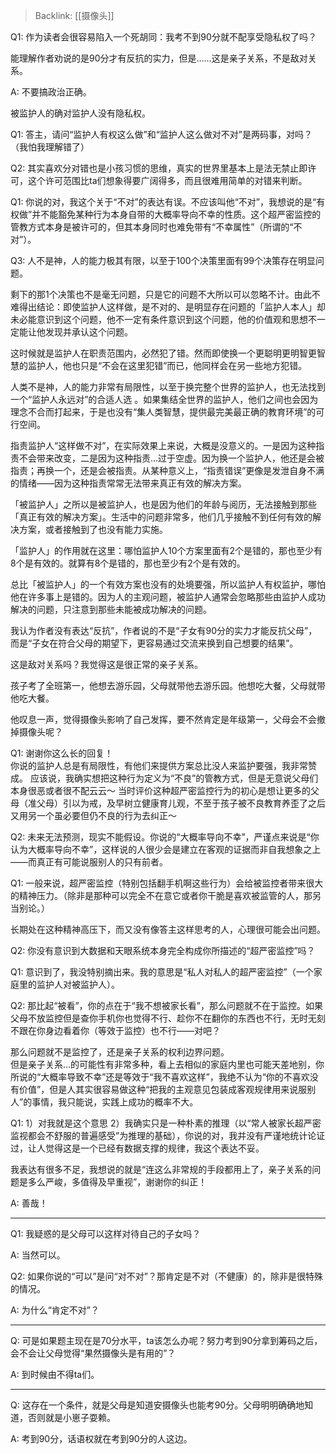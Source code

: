 > Backlink: [[摄像头]]

Q1: 作为读者会很容易陷入一个死胡同：我考不到90分就不配享受隐私权了吗？

能理解作者劝说的是90分才有反抗的实力，但是……这是亲子关系，不是敌对关系。

A: 不要搞政治正确。  
  
被监护人的确对监护人没有隐私权。

Q1: 答主，请问“监护人有权这么做”和“监护人这么做对不对”是两码事，对吗？（我怕我理解错了）

Q2: 其实喜欢分对错也是小孩习惯的思维，真实的世界里基本上是法无禁止即许可，这个许可范围比ta们想象得要广阔得多，而且很难用简单的对错来判断。

Q1: 你说的对，我这个关于“不对”的表达有误。不应该叫他“不对”，我想说的是“有权做”并不能豁免某种行为本身自带的大概率导向不幸的性质。这个超严密监控的管教方式本身是被许可的，但其本身同时也难免带有“不幸属性”（所谓的“不对”）。

Q3: 人不是神，人的能力极其有限，以至于100个决策里面有99个决策存在明显问题。

剩下的那1个决策也不是毫无问题，只是它的问题不大所以可以忽略不计。由此不难得出结论：即使监护人这样做，是不对的、是明显存在问题的「监护人本人」却未必能意识到这个问题，他不一定有条件意识到这个问题，他的价值观和思想不一定能让他发现并承认这个问题。

这时候就是监护人在职责范围内，必然犯了错。然而即使换一个更聪明更明智更智慧的监护人，他也只是“不会在这里犯错”而已，他同样会在另一些地方犯错。

人类不是神，人的能力非常有局限性，以至于换完整个世界的监护人，也无法找到一个“监护人永远对”的合适人选
。如果集结全世界的监护人，他们之间也会因为理念不合而打起来，于是也没有“集人类智慧，提供最完美最正确的教育环境”的可行空间。

指责监护人“这样做不对”，在实际效果上来说，大概是没意义的。一是因为这种指责不会带来改变，二是因为这种指责…过于空虚。因为换一个监护人，他还是会被指责；再换一个，还是会被指责。从某种意义上，“指责错误”更像是发泄自身不满的情绪——因为这种指责常常无法带来真正有效的解决方案。

「被监护人」之所以是被监护人，也是因为他们的年龄与阅历，无法接触到那些「真正有效的解决方案」。生活中的问题非常多，他们几乎接触不到任何有效的解决方案，或者接触到了也没有能力实施。

「监护人」的作用就在这里：哪怕监护人10个方案里面有2个是错的，那也至少有8个是有效的。就算有8个是错的，那也至少有2个是有效的。

总比「被监护人」的一个有效方案也没有的处境要强，所以监护人有权监护，哪怕他在许多事上是错的。因为人的主观问题，被监护人通常会忽略那些由监护人成功解决的问题，只注意到那些未能被成功解决的问题。

我认为作者没有表达“反抗”，作者说的不是“子女有90分的实力才能反抗父母”，而是“子女在符合父母的期望下，更容易通过交流来换到自己想要的结果”。

这是敌对关系吗？我觉得这是很正常的亲子关系。

孩子考了全班第一，他想去游乐园，父母就带他去游乐园。他想吃大餐，父母就带他吃大餐。

他叹息一声，觉得摄像头影响了自己发挥，要不然肯定是年级第一，父母会不会撤掉摄像头呢？

Q1: 谢谢你这么长的回复！  
你说的监护人总是有局限性，有他们来提供方案总比没人来监护要强，我非常赞成。
应该说，我确实想把这种行为定义为“不良”的管教方式，但是无意说父母们本身很恶或者很不配云云～
当时评价这种超严密监控行为的初心是想让更多的父母（准父母）引以为戒，及早树立健康育儿观，不至于孩子被不良教育养歪了之后又用另一个虽必要但仍不良的行为去纠正～

Q2: 未来无法预测，现实不能假设。你说的“大概率导向不幸”，严谨点来说是“你认为大概率导向不幸”，这样说的人很少会是建立在客观的证据而非自我想象之上——而真正有可能说服别人的只有前者。

Q1: 一般来说，超严密监控（特别包括翻手机啊这些行为）会给被监控者带来很大的精神压力。（除非是那种可以完全不在意它或者你干脆是喜欢被监管的人，那另当别论。）  

长期处在这种精神高压下，而又没有像答主这样思考的人，心理很可能会出问题。

Q2: 你没有意识到大数据和天眼系统本身完全构成你所描述的“超严密监控”吗？

Q1: 意识到了，我没特别摘出来。我的意思是“私人对私人的超严密监控”（一个家庭里的监护人对被监护人）。

Q2: 那比起“被看”，你的点在于“我不想被家长看”，那么问题就不在于监控。如果父母不放监控但是查你手机你也觉得不行、趁你不在翻你的东西也不行，无时无刻不跟在你身边看着你（等效于监控）也不行——对吧？  

那么问题就不是监控了，还是亲子关系的权利边界问题。  
但是亲子关系…的可能性有非常多种，看上去相似的家庭内里也可能天差地别，你所说的“大概率导致不幸”还是等效于“我不喜欢这样”，我绝不认为“你的不喜欢没有价值”，但是人其实很容易做这种“把我的主观意见包装成客观规律用来说服别人”的事情，我只能说，实践上成功的概率不大。

Q1: 
1）对我就是这个意思
2）我确实只是一种朴素的推理（以“常人被家长超严密监视都会不舒服的普遍感受”为推理的基础），你说的对，我并没有严谨地统计论证过，让人觉得这是一个已经有数据支撑的规律，我这个表达不妥。

我表达有很多不足，我想说的就是“连这么非常规的手段都用上了，亲子关系的问题是多么严峻，多值得及早重视”，谢谢你的纠正！

A: 善哉！

---

Q1: 我疑惑的是父母可以这样对待自己的子女吗？

A: 当然可以。

Q2: 如果你说的“可以”是问“对不对”？那肯定是不对（不健康）的，除非是很特殊的情况。

A: 为什么“肯定不对”？

---

Q: 可是如果题主现在是70分水平，ta该怎么办呢？努力考到90分拿到筹码之后，会不会让父母觉得“果然摄像头是有用的”？

A: 到时候由不得ta们。

---

Q: 这存在一个条件，就是父母是知道安摄像头也能考90分。父母明明确确地知道，否则就是小崽子耍赖。

A: 考到90分，话语权就在考到90分的人这边。
